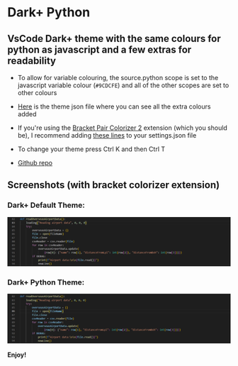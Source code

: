 # Dark+ Python

## VsCode Dark+ theme with the same colours for python as javascript and a few extras for readability

* To allow for variable colouring, the source.python scope is set to the javascript variable colour (`#9CDCFE`) and all of the other scopes are set to other colours

* [Here](./themes/dark-plus-python-theme.json) is the theme json file where you can see all the extra colours added

* If you're using the [Bracket Pair Colorizer 2](https://marketplace.visualstudio.com/items?itemName=CoenraadS.bracket-pair-colorizer-2) extension (which you should be), I recommend adding [these lines](./themes/bracket-pair-colorizer-2-settings.json) to your settings.json file

* To change your theme press Ctrl K and then Ctrl T

* [Github repo](https://github.com/thowitz/dark-plus-python-theme)

## Screenshots (with bracket colorizer extension)

### Dark+ Default Theme:

![dark+ default](./screenshots/dark-plus-default-theme.png)
### Dark+ Python Theme:

![dark+ python](./screenshots/dark-plus-python-theme.png)

**Enjoy!**
